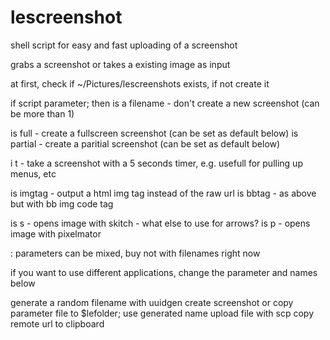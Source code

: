lescreenshot
============

shell script for easy and fast uploading of a screenshot 


grabs a screenshot or takes a existing image as input

at first, check if ~/Pictures/lescreenshots exists, if not create it

if script parameter; then 
   is a filename  - don't create a new screenshot (can be more than 1)

   is full        - create a fullscreen screenshot (can be set as default below)
   is partial     - create a paritial screenshot   (can be set as default below)

   i t 			  - take a screenshot with a 5 seconds timer, e.g. usefull for 
                    pulling up menus, etc

   is imgtag      - output a html img tag instead of the raw url
   is bbtag       - as above but with bb img code tag

   is s           - opens image with skitch - what else to use for arrows?
   is p           - opens image with pixelmator

   : parameters can be mixed, buy not with filenames right now

   if you want to use different applications, change the parameter and names below

generate a random filename with uuidgen
create screenshot or copy parameter file to $lefolder; use generated name
upload file with scp
copy remote url to clipboard